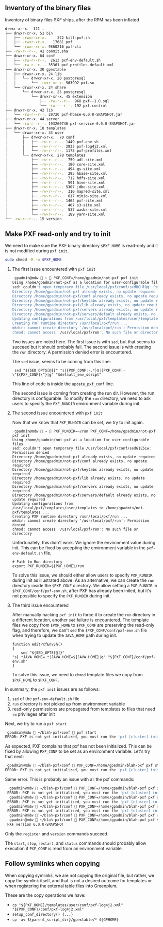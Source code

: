 

## Inventory of the binary files

Inventory of binary files PXF ships, after the RPM has been inflated

```bash
drwxr-xr-x.  121 .
├── drwxr-xr-x. 51 bin
│   ├── -rwxr-xr-x.     372 kill-pxf.sh
│   ├── -rwxr-xr-x.   17681 pxf
│   └── -rwxr-xr-x. 9860216 pxf-cli
├── -rw-r--r--. 41 commit.sha
├── drwxr-xr-x. 64 conf
│   ├── -rw-r--r--.  2613 pxf-env-default.sh
│   └── -rw-r--r--. 35361 pxf-profiles-default.xml
├── drwxr-xr-x. 30 gpextable
│   ├── drwxr-xr-x. 24 lib
│   │   └── drwxr-xr-x. 20 postgresql
│   │       └── -rwxr-xr-x. 563992 pxf.so
│   └── drwxr-xr-x. 24 share
│       └── drwxr-xr-x. 23 postgresql
│           └── drwxr-xr-x. 45 extension
│               ├── -rw-r--r--. 968 pxf--1.0.sql
│               └── -rw-r--r--. 192 pxf.control
├── drwxr-xr-x. 42 lib
│   └── -rw-r--r--. 29720 pxf-hbase-6.0.0-SNAPSHOT.jar
├── drwxr-xr-x. 44 server
│   └── -rw-r--r--. 103260746 pxf-service-6.0.0-SNAPSHOT.jar
├── drwxr-xr-x. 18 templates
│   └── drwxr-xr-x. 35 user
│       ├── drwxr-xr-x.  70 conf
│       │   ├── -rw-r--r--. 1449 pxf-env.sh
│       │   ├── -rw-r--r--. 2833 pxf-log4j2.xml
│       │   └── -rw-r--r--. 1178 pxf-profiles.xml
│       └── drwxr-xr-x. 278 templates
│           ├── -rw-r--r--.  759 adl-site.xml
│           ├── -rw-r--r--.  180 core-site.xml
│           ├── -rw-r--r--.  494 gs-site.xml
│           ├── -rw-r--r--.  295 hbase-site.xml
│           ├── -rw-r--r--.  712 hdfs-site.xml
│           ├── -rw-r--r--.  591 hive-site.xml
│           ├── -rw-r--r--. 5307 jdbc-site.xml
│           ├── -rw-r--r--.  310 mapred-site.xml
│           ├── -rw-r--r--.  617 minio-site.xml
│           ├── -rw-r--r--. 1464 pxf-site.xml
│           ├── -rw-r--r--.  407 s3-site.xml
│           ├── -rw-r--r--.  537 wasbs-site.xml
│           └── -rw-r--r--.  189 yarn-site.xml
└── -rw-r--r--. 15 version
```

## Make PXF read-only and try to init

We need to make sure the PXF binary directory `$PXF_HOME` is read-only and it
is not modified during `pxf init`.

```bash
sudo chmod -R -w $PXF_HOME
```

1. The first issue encountered with `pxf init`

    ```bash
     gpadmin@mdw  ~  PXF_CONF=/home/gpadmin/not-pxf pxf init
    Using /home/gpadmin/not-pxf as a location for user-configurable files
    sed: couldn't open temporary file /usr/local/pxf/conf/sedBGHlQq: Permission denied
    Directory /home/gpadmin/not-pxf already exists, no update required
    Directory /home/gpadmin/not-pxf/conf already exists, no update required
    Directory /home/gpadmin/not-pxf/keytabs already exists, no update required
    Directory /home/gpadmin/not-pxf/lib already exists, no update required
    Directory /home/gpadmin/not-pxf/servers already exists, no update required
    Directory /home/gpadmin/not-pxf/servers/default already exists, no update required
    Updating configurations from /usr/local/pxf/templates/user/templates to /home/gpadmin/not-pxf/templates ...
    Creating PXF runtime directory /usr/local/pxf/run ...
    mkdir: cannot create directory ‘/usr/local/pxf/run’: Permission denied
    chmod: cannot access '/usr/local/pxf/run': No such file or directory
    ```

    Two issues are noted here. The first issue is with `sed`, but that seems to
    succeed but it should probably fail. The second issue is with creating the
    `run` directory. A permission denied error is encountered.

    The `sed` issue, seems to be coming from this line:

    ```
     sed "${SED_OPTS[@]}" "s|{PXF_CONF:-.*}$|{PXF_CONF:-\"${PXF_CONF}\"}|g" "$default_env_script"
    ```

    This line of code is inside the `update_pxf_conf` line.

    The second issue is coming from creating the run dir. However, the run
    directory is configurable. To modify the `run` directory, we need to ask
    users to specify the `PXF_RUNDIR` environment variable during init.

2. The second issue encountered with `pxf init`

    Now that we know that `PXF_RUNDIR` can be set, we try to init again.
    
    ```
     gpadmin@mdw  ~  PXF_RUNDIR=~/run PXF_CONF=/home/gpadmin/not-pxf pxf init
    Using /home/gpadmin/not-pxf as a location for user-configurable files
    sed: couldn't open temporary file /usr/local/pxf/conf/sedG1E51w: Permission denied
    Directory /home/gpadmin/not-pxf already exists, no update required
    Directory /home/gpadmin/not-pxf/conf already exists, no update required
    Directory /home/gpadmin/not-pxf/keytabs already exists, no update required
    Directory /home/gpadmin/not-pxf/lib already exists, no update required
    Directory /home/gpadmin/not-pxf/servers already exists, no update required
    Directory /home/gpadmin/not-pxf/servers/default already exists, no update required
    Updating configurations from /usr/local/pxf/templates/user/templates to /home/gpadmin/not-pxf/templates ...
    Creating PXF runtime directory /usr/local/pxf/run ...
    mkdir: cannot create directory ‘/usr/local/pxf/run’: Permission denied
    chmod: cannot access '/usr/local/pxf/run': No such file or directory
    ```

    Unfortunately, this didn't work. We ignore the environment value during init.
    This can be fixed by accepting the environment variable in the
    `pxf-env-default.sh` file.

    ```
    # Path to Run directory
    export PXF_RUNDIR=${PXF_HOME}/run
    ```

    To solve this issue, we should either allow users to specify `PXF_RUNDIR`
    during init as illustrated above. As an alternative, we can create the `run`
    directory inside the `$PXF_CONF` directory. We allow setting a `PXF_RUNDIR`
    in `$PXF_CONF/conf/pxf-env.sh`, after PXF has already been inited, but it's
    not possible to specify the `PXF_RUNDIR` during init.

3. The third issue encountered

    After manually hacking `pxf init` to force it to create the `run` directory
    in a different location, another `sed` failure is encountered. The
    template files we copy from `$PXF_HOME` to `$PXF_CONF` are preserving the
    read-only flag, and therefore, we can't `sed` the `$PXF_CONF/conf/pxf-env.sh`
    file when trying to update the `JAVA_HOME` path during init.
    
    ```
    function editPxfEnvSh()
    {
        sed "${SED_OPTS[@]}" "s|.*JAVA_HOME=.*|JAVA_HOME=${JAVA_HOME}|g" "${PXF_CONF}/conf/pxf-env.sh"
    }
    ```

    To solve this issue, we need to `chmod` template files we copy from
    `$PXF_HOME` to `$PXF_CONF`.


In summary, the `pxf init` issues are as follows:

1. `sed` of the `pxf-env-default.sh` file
2. `run` directory is not picked up from environment variable
3. read-only permissions are propagated from templates to files that need `rw`
   privileges after init

Next, we try to run a `pxf start`

```bash
 gpadmin@mdw  ~/blah-pxf/conf  pxf start
ERROR: PXF is not yet initialized, you must run the 'pxf [cluster] init' command first.
```

As expected, PXF complains that pxf has not been initialized. This can be fixed
by allowing `PXF_CONF` to be set as an environment variable. Let's try that next:

```bash
 gpadmin@mdw  ~/blah-pxf/conf  PXF_CONF=/home/gpadmin/blah-pxf pxf start
ERROR: PXF is not yet initialized, you must run the 'pxf [cluster] init' command first.
```

Same error. This is probably an issue with all the pxf commands:

```bash
  gpadmin@mdw  ~/blah-pxf/conf  PXF_CONF=/home/gpadmin/blah-pxf pxf stop
 ERROR: PXF is not yet initialized, you must run the 'pxf [cluster] init' command first.
  gpadmin@mdw  ~/blah-pxf/conf  PXF_CONF=/home/gpadmin/blah-pxf pxf status
 ERROR: PXF is not yet initialized, you must run the 'pxf [cluster] init' command first.
  gpadmin@mdw  ~/blah-pxf/conf  PXF_CONF=/home/gpadmin/blah-pxf pxf restart
 ERROR: PXF is not yet initialized, you must run the 'pxf [cluster] init' command first.
  gpadmin@mdw  ~/blah-pxf/conf  PXF_CONF=/home/gpadmin/blah-pxf pxf register
  gpadmin@mdw  ~/blah-pxf/conf  PXF_CONF=/home/gpadmin/blah-pxf pxf version
 PXF version 6.0.0-SNAPSHOT
```

Only the `register` and `version` commands succeed.

The `start`, `stop`, `restart`, and  `status` commands should probably allow
execution if `PXF_CONF` is read from an environment variable.

## Follow symlinks when copying

When copying symlinks, we are not copying the original file, but rather, we
copy the symlink itself, and that is not a desired outcome for templates or
when registering the external table files into Greenplum.

These are the copy operations we have:

- `cp "${PXF_HOME}/templates/user/conf/pxf-log4j2.xml" "${PXF_CONF}/conf/pxf-log4j2.xml"`
- `setup_conf_directory() {...}`
- `cp -av ${parent_script_dir}/gpextable/* ${GPHOME}`